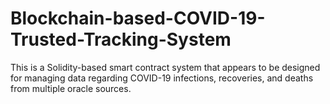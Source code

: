 # Blockchain-based-COVID-19-Trusted-Tracking-System
This is a Solidity-based smart contract system that appears to be designed for managing data regarding COVID-19 infections, recoveries, and deaths from multiple oracle sources. 

